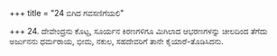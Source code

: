 +++
title = "24 ಬಿಗಿದ ಗವಸಣಿಗೆಯಲಿ"

+++
24. ದೇವೇಂದ್ರನು ಕೊಟ್ಟ, ಸೂರ್ಯನ ಕಿರಣಗಳಿಗೂ ಮಿಗಿಲಾದ ಆಭರಣಗಳನ್ನು ಚೀಲದಿಂದ ತೆಗೆದು  ಅರ್ಜುನನು ಧರ್ಮರಾಯ, ಭೀಮ, ನಕುಲ, ಸಹದೇವರಿಗೆ ತಾನೇ ಕೈಯಾರೆ-ತೊಡಿಸಿದನು.